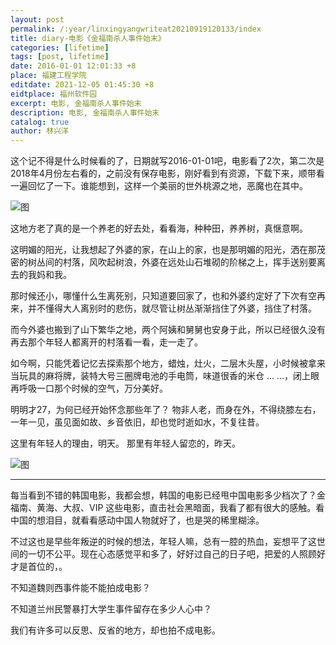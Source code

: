 ```yaml
---
layout: post
permalink: /:year/linxingyangwriteat20210919120133/index
title: diary-电影《金福南杀人事件始末》
categories: [lifetime]
tags: [post, lifetime]
date: 2016-01-01 12:01:33 +8
place: 福建工程学院
editdate: 2021-12-05 01:45:30 +8
eidtplace: 福州软件园
excerpt: 电影, 金福南杀人事件始末
description: 电影, 金福南杀人事件始末
catalog: true
author: 林兴洋
---
```


这个记不得是什么时候看的了，日期就写2016-01-01吧，电影看了2次，第二次是2018年4月份左右看的，之前没有保存电影，刚好看到有资源，下载下来，顺带看一遍回忆了一下。谁能想到，这样一个美丽的世外桃源之地，恶魔也在其中。

![图](https://gitee.com/linxingyang/at-2020-10-02-image/raw/master/image/L-lifetime/image/2016/2016-01-01/01.png)

这地方老了真的是一个养老的好去处，看看海，种种田，养养树，真惬意啊。

这明媚的阳光，让我想起了外婆的家，在山上的家，也是那明媚的阳光，洒在那茂密的树丛间的村落，风吹起树浪，外婆在远处山石堆砌的阶梯之上，挥手送别要离去的我妈和我。

那时候还小，哪懂什么生离死别，只知道要回家了，也和外婆约定好了下次有空再来，并不懂得大人离别时的悲伤，就尽管让树丛渐渐挡住了外婆，挡住了村落。

而今外婆也搬到了山下繁华之地，两个阿姨和舅舅也安身于此，所以已经很久没有再去那个年轻人都离开的村落看一看，走一走了。

如今啊，只能凭着记忆去探索那个地方，蜡烛，灶火，二层木头屋，小时候被拿来当玩具的麻将牌，装特大号三圈牌电池的手电筒，味道很香的米仓 ... ...，闭上眼再呼吸一口那个时候的空气，万分美好。

明明才27，为何已经开始怀念那些年了？ 物非人老，而身在外，不得绕膝左右，一年一见，虽见面如故、乡音依旧，却也觉时逝如水，不复往昔。

这里有年轻人的理由，明天。 那里有年轻人留恋的，昨天。

![图](https://gitee.com/linxingyang/at-2020-10-02-image/raw/master/image/L-lifetime/image/2016/2016-01-01/03.png)

---

每当看到不错的韩国电影，我都会想，韩国的电影已经甩中国电影多少档次了？金福南、黄海、大叔、VIP 这些电影，直击社会黑暗面，我看了都有很大的感触。看中国的想泪目，就看看感动中国人物就好了，也是哭的稀里糊涂。

不过这也是早些年叛逆的时候的想法，年轻人嘛，总有一腔的热血，妄想平了这世间的一切不公平。现在心态感觉平和多了，好好过自己的日子吧，把爱的人照顾好才是首位的，。

不知道魏则西事件能不能拍成电影？

不知道兰州民警暴打大学生事件留存在多少人心中？

我们有许多可以反思、反省的地方，却也拍不成电影。

